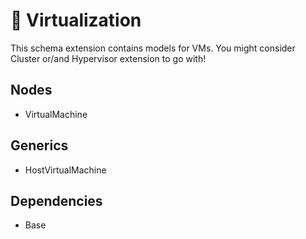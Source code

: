 # 🧩 Virtualization

This schema extension contains models for VMs. You might consider Cluster or/and Hypervisor extension to go with!

## Nodes

- VirtualMachine

## Generics

- HostVirtualMachine

## Dependencies

- Base
